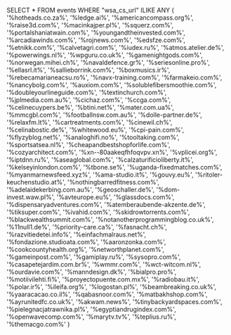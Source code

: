 SELECT * FROM events WHERE "wsa_cs_url" ILIKE ANY (
    '%hotheads.co.za%',
    '%ledge.ai%',
    '%americancompass.org%',
    '%raise3d.com%',
    '%macinkajper.pl%',
    '%squerz.com%',
    '%portalshaniatwain.com%',
    '%youngandtheinvested.com%',
    '%arcadiawinds.com%',
    '%rojnews.com%',
    '%edsfze.com%',
    '%etnikk.com%',
    '%calvetagri.com%',
    '%iudex.ru%',
    '%atmos.atelier.de%',
    '%powerwings.nl%',
    '%wpguru.co.uk%',
    '%gamenightgods.com%',
    '%norwegan.mihei.ch%',
    '%navaldefence.gr%',
    '%seriesonline.pro%',
    '%ellasrl.it%',
    '%sallieborrink.com%',
    '%boxmusics.ir%',
    '%rebecamarianeacsu.ro%',
    '%navx-training.com%',
    '%farmakeio.com%',
    '%nancybolg.com%',
    '%auxiom.com%',
    '%solublefibersmoothie.com%',
    '%doubleyourlineguide.com%',
    '%textinchurch.com%',
    '%jplmedia.com.au%',
    '%cichaz.com%',
    '%ccga.com%',
    '%celinecuypers.be%',
    '%btini.net%',
    '%mater.com.ua%',
    '%mmcgbl.com%',
    '%footballnsw.com.au%',
    '%dolle-partner.de%',
    '%relaxfm.lt%',
    '%cartreatments.com%',
    '%cinewil.ch%',
    '%celinabostic.de%',
    '%whitewood.eu%',
    '%cpi-pain.com%',
    '%flyzyblog.net%',
    '%analoghifi.no%',
    '%tooltaking.com%',
    '%sportsatsea.nl%',
    '%cheapandbestshopforlife.com%',
    '%cozyarchitect.com%',
    '%xn--80aakeqfhfoqvpv.xn%',
    '%vplicei.org%',
    '%iptdnn.ru%',
    '%aseaglobal.com%',
    '%calzaturificioliberty.it%',
    '%kelseyinlondon.com%',
    '%tbone.se%',
    '%uganda-fixedmatches.com%',
    '%myanmarnewsfeed.xyz%',
    '%ama-studio.it%',
    '%gouvy.eu%',
    '%ritoler-keuchenstudio.at%',
    '%nothingbarredfitness.com%',
    '%adelaidekerbing.com.au%',
    '%geoschaller.de%',
    '%dom-invest.waw.pl%',
    '%avteurope.eu%',
    '%glassdocs.com%',
    '%dispensaryadventures.com%',
    '%atemberaubende-akzente.de%',
    '%tiksuper.com%',
    '%ivahid.com%',
    '%skidrowtorrents.com%',
    '%blackwealthsummit.com%',
    '%notanotherprogrammingblog.co.uk%',
    '%11null1.de%',
    '%priority-care.ca%',
    '%fasnacht.ch%',
    '%razvitiedetei.info%',
    '%einfachmalraus.net%',
    '%fondazione.studioata.com%',
    '%aaronzonka.com%',
    '%cookcountyhealth.org%',
    '%networthplanet.com%',
    '%gameinpost.com%',
    '%gamiplay.ru%',
    '%sysopro.com%',
    '%casapetejardim.com.br%',
    '%wmmr.com%',
    '%wct-witcom.nl%',
    '%ourdavie.com%',
    '%manndesign.dk%',
    '%bialpro.pro%',
    '%motiivilehti.fi%',
    '%proyectopuente.com.mx%',
    '%radiobau.it%',
    '%polar.ir%',
    '%ileifa.org%',
    '%logostan.pl%',
    '%beambreaking.co.uk%',
    '%yaaracacao.co.il%',
    '%qabasnoor.com%',
    '%matbakhshop.com%',
    '%ayrunitedfc.co.uk%',
    '%akwam.news%',
    '%tinybackyardspaces.com%',
    '%pielegnacjatrawnika.pl%',
    '%egyptiandrugindex.com%',
    '%openwavecomp.com%',
    '%marytv.tv%',
    '%teplius.ru%',
    '%themacgo.com%'
)
